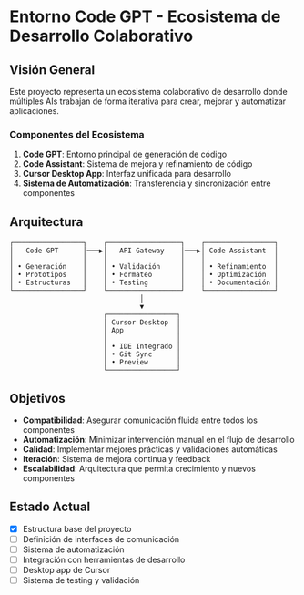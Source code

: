 # Entorno Code GPT - Ecosistema de Desarrollo Colaborativo

## Visión General

Este proyecto representa un ecosistema colaborativo de desarrollo donde múltiples AIs trabajan de forma iterativa para crear, mejorar y automatizar aplicaciones.

### Componentes del Ecosistema

1. **Code GPT**: Entorno principal de generación de código
2. **Code Assistant**: Sistema de mejora y refinamiento de código
3. **Cursor Desktop App**: Interfaz unificada para desarrollo
4. **Sistema de Automatización**: Transferencia y sincronización entre componentes

## Arquitectura

```
┌─────────────────┐    ┌──────────────────┐    ┌─────────────────┐
│   Code GPT      │───▶│   API Gateway    │───▶│ Code Assistant  │
│                 │    │                  │    │                 │
│ • Generación    │    │ • Validación     │    │ • Refinamiento  │
│ • Prototipos    │    │ • Formateo       │    │ • Optimización  │
│ • Estructuras   │    │ • Testing        │    │ • Documentación │
└─────────────────┘    └──────────────────┘    └─────────────────┘
                                │
                                ▼
                       ┌─────────────────┐
                       │ Cursor Desktop  │
                       │ App             │
                       │                 │
                       │ • IDE Integrado │
                       │ • Git Sync      │
                       │ • Preview       │
                       └─────────────────┘
```

## Objetivos

- **Compatibilidad**: Asegurar comunicación fluida entre todos los componentes
- **Automatización**: Minimizar intervención manual en el flujo de desarrollo
- **Calidad**: Implementar mejores prácticas y validaciones automáticas
- **Iteración**: Sistema de mejora continua y feedback
- **Escalabilidad**: Arquitectura que permita crecimiento y nuevos componentes

## Estado Actual

- [x] Estructura base del proyecto
- [ ] Definición de interfaces de comunicación
- [ ] Sistema de automatización
- [ ] Integración con herramientas de desarrollo
- [ ] Desktop app de Cursor
- [ ] Sistema de testing y validación
